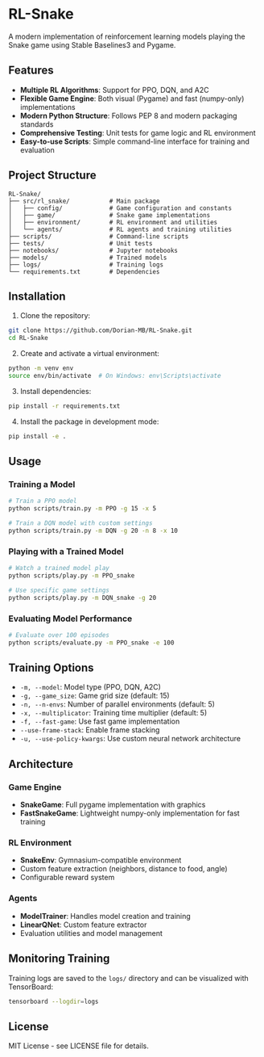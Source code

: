 # RL-Snake

A modern implementation of reinforcement learning models playing the Snake game using Stable Baselines3 and Pygame.

## Features

- **Multiple RL Algorithms**: Support for PPO, DQN, and A2C
- **Flexible Game Engine**: Both visual (Pygame) and fast (numpy-only) implementations
- **Modern Python Structure**: Follows PEP 8 and modern packaging standards
- **Comprehensive Testing**: Unit tests for game logic and RL environment
- **Easy-to-use Scripts**: Simple command-line interface for training and evaluation

## Project Structure

```
RL-Snake/
├── src/rl_snake/           # Main package
│   ├── config/             # Game configuration and constants
│   ├── game/               # Snake game implementations
│   ├── environment/        # RL environment and utilities
│   └── agents/             # RL agents and training utilities
├── scripts/                # Command-line scripts
├── tests/                  # Unit tests
├── notebooks/              # Jupyter notebooks
├── models/                 # Trained models
├── logs/                   # Training logs
└── requirements.txt        # Dependencies
```

## Installation

1. Clone the repository:
```bash
git clone https://github.com/Dorian-MB/RL-Snake.git
cd RL-Snake
```

2. Create and activate a virtual environment:
```bash
python -m venv env
source env/bin/activate  # On Windows: env\Scripts\activate
```

3. Install dependencies:
```bash
pip install -r requirements.txt
```

4. Install the package in development mode:
```bash
pip install -e .
```

## Usage

### Training a Model

```bash
# Train a PPO model
python scripts/train.py -m PPO -g 15 -x 5

# Train a DQN model with custom settings
python scripts/train.py -m DQN -g 20 -n 8 -x 10
```

### Playing with a Trained Model

```bash
# Watch a trained model play
python scripts/play.py -m PPO_snake

# Use specific game settings
python scripts/play.py -m DQN_snake -g 20
```

### Evaluating Model Performance

```bash
# Evaluate over 100 episodes
python scripts/evaluate.py -m PPO_snake -e 100
```

## Training Options

- `-m, --model`: Model type (PPO, DQN, A2C)
- `-g, --game_size`: Game grid size (default: 15)
- `-n, --n-envs`: Number of parallel environments (default: 5)
- `-x, --multiplicator`: Training time multiplier (default: 5)
- `-f, --fast-game`: Use fast game implementation
- `--use-frame-stack`: Enable frame stacking
- `-u, --use-policy-kwargs`: Use custom neural network architecture

## Architecture

### Game Engine
- **SnakeGame**: Full pygame implementation with graphics
- **FastSnakeGame**: Lightweight numpy-only implementation for fast training

### RL Environment
- **SnakeEnv**: Gymnasium-compatible environment
- Custom feature extraction (neighbors, distance to food, angle)
- Configurable reward system

### Agents
- **ModelTrainer**: Handles model creation and training
- **LinearQNet**: Custom feature extractor
- Evaluation utilities and model management

## Monitoring Training

Training logs are saved to the `logs/` directory and can be visualized with TensorBoard:

```bash
tensorboard --logdir=logs
```

## License

MIT License - see LICENSE file for details.

